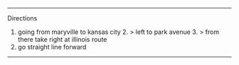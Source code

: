  *****
Directions
 1.  going from maryville to kansas city 
       2. > left to park avenue 
       3. >  from there take right at illinois route 
4. go straight line forward

******
